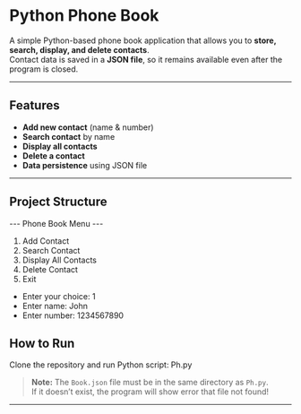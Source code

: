 #  Python Phone Book

A simple Python-based phone book application that allows you to **store, search, display, and delete contacts**.  
Contact data is saved in a **JSON file**, so it remains available even after the program is closed.

---

##  Features
-  **Add new contact** (name & number)
-  **Search contact** by name
-  **Display all contacts**
-  **Delete a contact**
-  **Data persistence** using JSON file

---

##  Project Structure
--- Phone Book Menu ---
1. Add Contact
2. Search Contact
3. Display All Contacts
4. Delete Contact
5. Exit
- Enter your choice: 1
- Enter name: John
- Enter number: 1234567890

## How to Run
Clone the repository and run Python script: Ph.py
>  **Note:** The `Book.json` file must be in the same directory as `Ph.py`.  
If it doesn’t exist, the program will show error that file not found!
****
